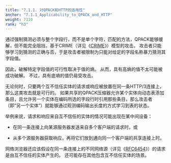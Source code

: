 ```yaml
---
title: "7.1.1. 对QPACK和HTTP的适用性"
anchor: "7.1.1_Applicability_to_QPACK_and_HTTP"
weight: 7110
rank: "h3"
---
```


通过强制猜测必须与整个字段行，而不是单个字符，匹配的方法，QPACK能够缓解，但不能完全阻挡，基于CRIME（详见《[CRIME](http://en.wikipedia.org/w/index.php?title=CRIME&oldid=660948120)》）模型的攻击。
攻击者只能够学习到猜测的正确与否，于是攻击者被限制为只能对给定的字段名称暴力猜测其字段值。

因此，破解特定字段值的可行性取决于值的熵。
从而，具有高熵的值不太可能被成功破解。
不过，具有底墒的值仍易受攻击。

无论何时，只要两个互不信任实体的请求或响应被放置在同一条HTTP/3连接上，那么这类攻击就是可行的。
如果共享的QPACK压缩器允许某个实体向动态表添加条目，且允许另一个实体在编码所选的字段行时引用那些条目，那么攻击者（即“另一个实体”）就能够通过观测编码输出长度的方式学习到表的状态。

举例来说，请求和响应来自互不信任的实体的情况可能出现在某中间设备：

* 在同一条连接上向某源服务器发送来自多个客户端的请求时，或

* 从多个源服务器获取响应，再将它们放到通向同一个客户端的共享连接上时。

网络浏览器还应该假设在同一条连接上的不同网络源（详见《[RFC6454](https://www.rfc-editor.org/info/rfc6454)》）的请求是由互不信任的实体产生的。
还可能存在其他包含互不信任实体的场景。
